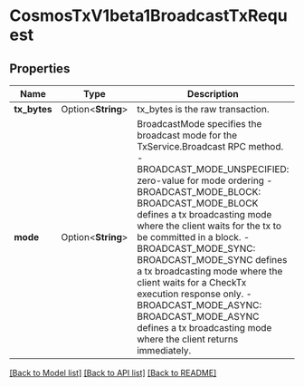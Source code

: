 # CosmosTxV1beta1BroadcastTxRequest

## Properties

Name | Type | Description | Notes
------------ | ------------- | ------------- | -------------
**tx_bytes** | Option<**String**> | tx_bytes is the raw transaction. | [optional]
**mode** | Option<**String**> | BroadcastMode specifies the broadcast mode for the TxService.Broadcast RPC method.   - BROADCAST_MODE_UNSPECIFIED: zero-value for mode ordering  - BROADCAST_MODE_BLOCK: BROADCAST_MODE_BLOCK defines a tx broadcasting mode where the client waits for the tx to be committed in a block.  - BROADCAST_MODE_SYNC: BROADCAST_MODE_SYNC defines a tx broadcasting mode where the client waits for a CheckTx execution response only.  - BROADCAST_MODE_ASYNC: BROADCAST_MODE_ASYNC defines a tx broadcasting mode where the client returns immediately. | [optional][default to Mode_UNSPECIFIED]

[[Back to Model list]](../README.md#documentation-for-models) [[Back to API list]](../README.md#documentation-for-api-endpoints) [[Back to README]](../README.md)


